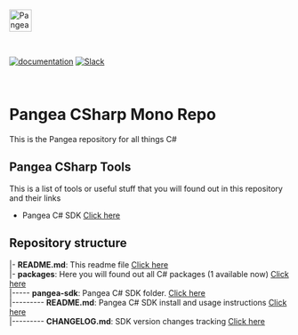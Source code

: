 <p>
  <br />
  <a href="https://pangea.cloud?utm_source=github&utm_medium=node-sdk" target="_blank" rel="noopener noreferrer">
    <img src="https://pangea-marketing.s3.us-west-2.amazonaws.com/pangea-color.svg" alt="Pangea Logo" height="40" />
  </a>
  <br />
</p>

<p>
<br />

[![documentation](https://img.shields.io/badge/documentation-pangea-blue?style=for-the-badge&labelColor=551B76)](https://pangea.cloud/docs/sdk/csharp/)
[![Slack](https://img.shields.io/badge/Slack-4A154B?style=for-the-badge&logo=slack&logoColor=white)](https://pangea.cloud/join-slack/)

<br />
</p>


# Pangea CSharp Mono Repo
This is the Pangea repository for all things C#


## Pangea CSharp Tools

This is a list of tools or useful stuff that you will found out in this repository and their links

- Pangea C# SDK [Click here](/packages/pangea-sdk)  


## Repository structure

|- **README.md**: This readme file [Click here](/README.md)  
|- **packages**: Here you will found out all C# packages (1 available now) [Click here](/packages)  
|----- **pangea-sdk**: Pangea C# SDK folder. [Click here](/packages/pangea-sdk)  
|--------- **README.md**: Pangea C# SDK install and usage instructions [Click here](/packages/pangea-sdk/README.md)  
|--------- **CHANGELOG.md**: SDK version changes tracking [Click here](/packages/pangea-sdk/CHANGELOG.md)  

